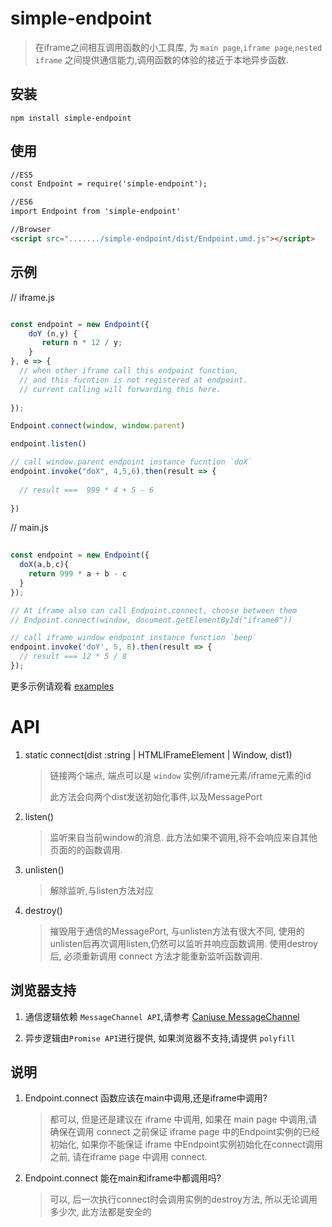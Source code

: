 # simple-endpoint

> 在iframe之间相互调用函数的小工具库, 为 `main page`,`iframe page`,`nested iframe` 之间提供通信能力,调用函数的体验的接近于本地异步函数.



## 安装

```shell
npm install simple-endpoint
```



## 使用

```html
//ES5 
const Endpoint = require('simple-endpoint');

//ES6
import Endpoint from 'simple-endpoint'

//Browser
<script src="......./simple-endpoint/dist/Endpoint.umd.js"></script>


```





## 示例

// iframe.js

``` js

const endpoint = new Endpoint({
    doY (n,y) {
       return n * 12 / y;
    }
}, e => {
  // when other iframe call this endpoint function,
  // and this fucntion is not registered at endpoint.
  // current calling will forwarding this here.
  
});

Endpoint.connect(window, window.parent)

endpoint.listen()

// call window.parent endpoint instance fucntion `doX`
endpoint.invoke("doX", 4,5,6).then(result => {
  
  // result ===  999 * 4 + 5 - 6
  
})

```



// main.js

``` js
 
const endpoint = new Endpoint({
  doX(a,b,c){
    return 999 * a + b - c
  }
});

// At iframe also can call Endpoint.connect, choose between them
// Endpoint.connect(window, document.getElementById("iframe0"))

// call iframe window endpoint instance function `beep`
endpoint.invoke('doY', 5, 8).then(result => {
  // result === 12 * 5 / 8
});

```



更多示例请观看 [examples](https://github.com/nanyuantingfeng/simple-endpoint/tree/master/examples)

# API

1. static connect(dist :string | HTMLIFrameElement | Window, dist1) 

   > 链接两个端点, 端点可以是 `window` 实例/iframe元素/iframe元素的id
   >
   > 此方法会向两个dist发送初始化事件,以及MessagePort

2. listen()

   > 监听来自当前window的消息. 此方法如果不调用,将不会响应来自其他页面的的函数调用.

3. unlisten()

   > 解除监听,与listen方法对应

4. destroy()

   > 摧毁用于通信的MessagePort, 与unlisten方法有很大不同, 使用的unlisten后再次调用listen,仍然可以监听并响应函数调用. 使用destroy后, 必须重新调用 connect 方法才能重新监听函数调用.



## 浏览器支持

1. 通信逻辑依赖 `MessageChannel API`,请参考 [Caniuse MessageChannel](https://caniuse.com/#search=MessageChannel)

2. 异步逻辑由`Promise API`进行提供, 如果浏览器不支持,请提供 `polyfill`

   



## 说明

1. Endpoint.connect 函数应该在main中调用,还是iframe中调用?

   > 都可以, 但是还是建议在 iframe 中调用, 如果在 main page 中调用,请确保在调用 connect 之前保证 iframe page 中的Endpoint实例的已经初始化, 如果你不能保证 iframe 中Endpoint实例初始化在connect调用之前, 请在iframe page 中调用 connect.

2. Endpoint.connect 能在main和iframe中都调用吗?

   > 可以, 后一次执行connect时会调用实例的destroy方法, 所以无论调用多少次, 此方法都是安全的

   